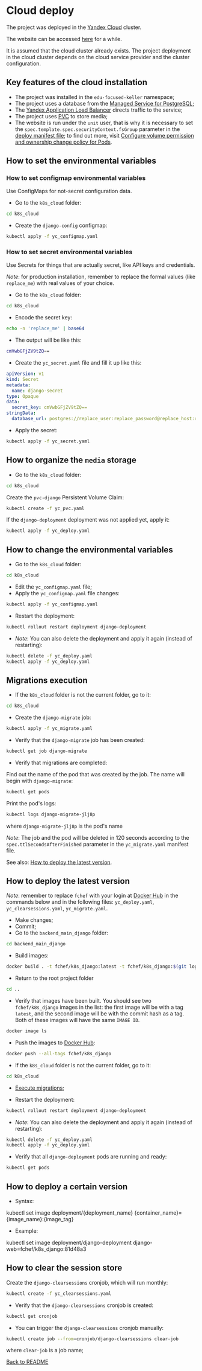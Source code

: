 # Cloud deploy

The project was deployed in the [Yandex Cloud](https://cloud.yandex.com/en/) cluster.

The website can be accessed [here](https://edu-focused-keller.sirius-k8s.dvmn.org/) for a while.

It is assumed that the cloud cluster already exists. The project deployment in the cloud cluster depends on the cloud service provider and the cluster configuration.

## Key features of the cloud installation

- The project was installed in the `edu-focused-keller` namespace;
- The project uses a database from the [Managed Service for PostgreSQL](https://cloud.yandex.ru/docs/managed-postgresql/quickstart?from=int-console-help-center-or-nav);
- The [Yandex Application Load Balancer](https://cloud.yandex.ru/docs/application-load-balancer/concepts/?from=int-console-help-center-or-nav) directs traffic to the service;
- The project uses [PVC](https://cloud.yandex.com/en/docs/managed-kubernetes/operations/volumes/dynamic-create-pv#create-pvc) to store media;
- The website is run under the `unit` user, that is why it is necessary to set the `spec.template.spec.securityContext.fsGroup` parameter in the [deploy manifest file](../k8s_cloud/yc_deploy.yaml); to find out more, visit [Configure volume permission and ownership change policy for Pods](https://kubernetes.io/docs/tasks/configure-pod-container/security-context/#configure-volume-permission-and-ownership-change-policy-for-pods).

## How to set the environmental variables

### How to set configmap environmental variables

Use ConfigMaps for not-secret configuration data.

- Go to the `k8s_cloud` folder:

```bash
cd k8s_cloud
```

- Create the `django-config` configmap:

```bash
kubectl apply -f yc_configmap.yaml
```

### How to set secret environmental variables

Use Secrets for things that are actually secret, like API keys and credentials.

_Note_: for production installation, remember to replace the formal values (like `replace_me`) with real values of your choice.

- Go to the `k8s_cloud` folder:

```bash
cd k8s_cloud
```

- Encode the secret key:

```bash
echo -n 'replace_me' | base64
```

- The output will be like this:

```bash
cmVwbGFjZV9tZQ==
```

- Create the `yc_secret.yaml` file and fill it up like this:

```yaml
apiVersion: v1
kind: Secret
metadata:
  name: django-secret
type: Opaque
data:
  secret_key: cmVwbGFjZV9tZQ==
stringData:
  database_url: postgres://replace_user:replace_password@replace_host:replace_port/replace_db
```

- Apply the secret:

```bash
kubectl apply -f yc_secret.yaml
```

## How to organize the `media` storage

- Go to the `k8s_cloud` folder:

```bash
cd k8s_cloud
```

Create the `pvc-django` Persistent Volume Claim:

```bash
kubectl create -f yc_pvc.yaml
```

If the `django-deployment` deployment was not applied yet, apply it:

```bash
kubectl apply -f yc_deploy.yaml
```

## How to change the environmental variables

- Go to the `k8s_cloud` folder:

```bash
cd k8s_cloud
```

- Edit the `yc_configmap.yaml` file;
- Apply the `yc_configmap.yaml` file changes:

```bash
kubectl apply -f yc_configmap.yaml
```

- Restart the deployment:

```bash
kubectl rollout restart deployment django-deployment
```

- _Note_: You can also delete the deployment and apply it again (instead of restarting):

```bash
kubectl delete -f yc_deploy.yaml
kubectl apply -f yc_deploy.yaml
```

## Migrations execution

- If the `k8s_cloud` folder is not the current folder, go to it:

```bash
cd k8s_cloud
```

- Create the `django-migrate` job:

```bash
kubectl apply -f yc_migrate.yaml
```

- Verify that the `django-migrate` job has been created:

```bash
kubectl get job django-migrate
```

- Verify that migrations are completed:

Find out the name of the pod that was created by the job. The name will begin with `django-migrate`:

```bash
kubectl get pods
```

Print the pod's logs:

```bash
kubectl logs django-migrate-jlj8p
```

where `django-migrate-jlj8p` is the pod's name

_Note_: The job and the pod will be deleted in 120 seconds according to the `spec.ttlSecondsAfterFinished` parameter in the `yc_migrate.yaml` manifest file.

See also: [How to deploy the latest version](#how-to-deploy-the-latest-version).

## How to deploy the latest version

_Note_: remember to replace `fchef` with your login at [Docker Hub](https://hub.docker.com/) in the commands below and in the following files: `yc_deploy.yaml`, `yc_clearsessions.yaml`, `yc_migrate.yaml`.

- Make changes;
- Commit;
- Go to the `backend_main_django` folder:

```bash
cd backend_main_django
```

- Build images:

```bash
docker build . -t fchef/k8s_django:latest -t fchef/k8s_django:$(git log -1 --pretty=%h)
```

- Return to the root project folder

```bash
cd ..
```

- Verify that images have been built. You should see two `fchef/k8s_django` images in the list: the first image will be with a tag `latest`, and the second image will be with the commit hash as a tag. Both of these images will have the same `IMAGE ID`.

```bash
docker image ls
```

- Push the images to [Docker Hub](https://hub.docker.com/):

```bash
docker push --all-tags fchef/k8s_django
```

- If the `k8s_cloud` folder is not the current folder, go to it:

```bash
cd k8s_cloud
```

- [Execute migrations](#migrations-execution);

- Restart the deployment:

```bash
kubectl rollout restart deployment django-deployment
```

- _Note_: You can also delete the deployment and apply it again (instead of restarting):

```bash
kubectl delete -f yc_deploy.yaml
kubectl apply -f yc_deploy.yaml
```

- Verify that all `django-deployment` pods are running and ready:

```bash
kubectl get pods
```

## How to deploy a certain version

- Syntax:

kubectl set image deployment/{deployment_name} {container_name}={image_name}:{image_tag}

- Example:

kubectl set image deployment/django-deployment django-web=fchef/k8s_django:81d48a3

## How to clear the session store

Create the `django-clearsessions` cronjob, which will run monthly:

```bash
kubectl create -f yc_clearsessions.yaml
```

- Verify that the `django-clearsessions` cronjob is created:

```bash
kubectl get cronjob
```

- You can trigger the `django-clearsessions` cronjob manually:

```bash
kubectl create job --from=cronjob/django-clearsessions clear-job
```

where `clear-job` is a job name;

[Back to README](../README.md)
